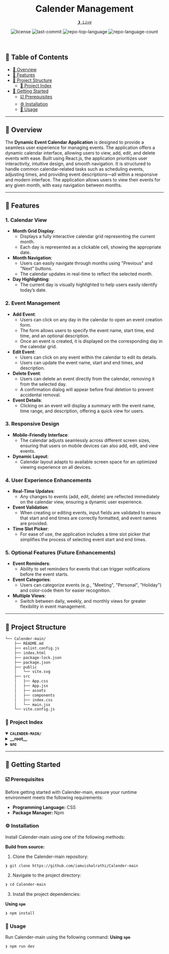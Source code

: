 <p align="center">
    <h1 align="center">Calender Management</h1>
</p>
<p align="center">
    <em><code><a href="https://dynamic-calender-app.netlify.app/">❯ Live</a></code></em>
</p>
<p align="center">
	<img src="https://img.shields.io/github/license/iamvishalrathi/Calender-main?style=default&logo=opensourceinitiative&logoColor=white&color=0080ff" alt="license">
	<img src="https://img.shields.io/github/last-commit/iamvishalrathi/Calender-main?style=default&logo=git&logoColor=white&color=0080ff" alt="last-commit">
	<img src="https://img.shields.io/github/languages/top/iamvishalrathi/Calender-main?style=default&color=0080ff" alt="repo-top-language">
	<img src="https://img.shields.io/github/languages/count/iamvishalrathi/Calender-main?style=default&color=0080ff" alt="repo-language-count">
</p>
<p align="center"><!-- default option, no dependency badges. -->
</p>
<p align="center">
	<!-- default option, no dependency badges. -->
</p>
<br>

## 🔗 Table of Contents

- [📍 Overview](#-overview)
- [👾 Features](#-features)
- [📁 Project Structure](#-project-structure)
  - [📂 Project Index](#-project-index)
- [🚀 Getting Started](#-getting-started)
  - [☑️ Prerequisites](#-prerequisites)
  - [⚙️ Installation](#-installation)
  - [🤖 Usage](#🤖-usage)
---

## 📍 Overview
The **Dynamic Event Calendar Application** is designed to provide a seamless user experience for managing events. The application offers a dynamic calendar interface, allowing users to view, add, edit, and delete events with ease. Built using React.js, the application prioritizes user interactivity, intuitive design, and smooth navigation. It is structured to handle common calendar-related tasks such as scheduling events, adjusting times, and providing event descriptions—all within a responsive and modern interface. The application allows users to view their events for any given month, with easy navigation between months.

---

## 👾 Features
### 1. **Calendar View**
   - **Month Grid Display**: 
     - Displays a fully interactive calendar grid representing the current month.
     - Each day is represented as a clickable cell, showing the appropriate date.
   - **Month Navigation**: 
     - Users can easily navigate through months using "Previous" and "Next" buttons.
     - The calendar updates in real-time to reflect the selected month.
   - **Day Highlighting**: 
     - The current day is visually highlighted to help users easily identify today’s date.

### 2. **Event Management**
   - **Add Event**: 
     - Users can click on any day in the calendar to open an event creation form.
     - The form allows users to specify the event name, start time, end time, and an optional description.
     - Once an event is created, it is displayed on the corresponding day in the calendar grid.
   - **Edit Event**:
     - Users can click on any event within the calendar to edit its details.
     - Users can update the event name, start and end times, and description.
   - **Delete Event**:
     - Users can delete an event directly from the calendar, removing it from the selected day.
     - A confirmation dialog will appear before final deletion to prevent accidental removal.
   - **Event Details**:
     - Clicking on an event will display a summary with the event name, time range, and description, offering a quick view for users.

### 3. **Responsive Design**
   - **Mobile-Friendly Interface**:
     - The calendar adjusts seamlessly across different screen sizes, ensuring that users on mobile devices can also add, edit, and view events.
   - **Dynamic Layout**:
     - Calendar layout adapts to available screen space for an optimized viewing experience on all devices.

### 4. **User Experience Enhancements**
   - **Real-Time Updates**:
     - Any changes to events (add, edit, delete) are reflected immediately on the calendar view, ensuring a dynamic user experience.
   - **Event Validation**:
     - When creating or editing events, input fields are validated to ensure that start and end times are correctly formatted, and event names are provided.
   - **Time Slot Picker**:
     - For ease of use, the application includes a time slot picker that simplifies the process of selecting event start and end times.

### 5. **Optional Features (Future Enhancements)**
   - **Event Reminders**:
     - Ability to set reminders for events that can trigger notifications before the event starts.
   - **Event Categories**:
     - Users can categorize events (e.g., "Meeting", "Personal", "Holiday") and color-code them for easier recognition.
   - **Multiple Views**:
     - Switch between daily, weekly, and monthly views for greater flexibility in event management.

---

## 📁 Project Structure

```sh
└── Calender-main/
    ├── README.md
    ├── eslint.config.js
    ├── index.html
    ├── package-lock.json
    ├── package.json
    ├── public
    │   └── vite.svg
    ├── src
    │   ├── App.css
    │   ├── App.jsx
    │   ├── assets
    │   ├── components
    │   ├── index.css
    │   └── main.jsx
    └── vite.config.js
```


### 📂 Project Index
<details open>
	<summary><b><code>CALENDER-MAIN/</code></b></summary>
	<details> <!-- __root__ Submodule -->
		<summary><b>__root__</b></summary>
		<blockquote>
			<table>
			<tr>
				<td><b><a href='https://github.com/iamvishalrathi/Calender-main/blob/master/package-lock.json'>package-lock.json</a></b></td>
				<td><code>❯ REPLACE-ME</code></td>
			</tr>
			<tr>
				<td><b><a href='https://github.com/iamvishalrathi/Calender-main/blob/master/vite.config.js'>vite.config.js</a></b></td>
				<td><code>❯ REPLACE-ME</code></td>
			</tr>
			<tr>
				<td><b><a href='https://github.com/iamvishalrathi/Calender-main/blob/master/package.json'>package.json</a></b></td>
				<td><code>❯ REPLACE-ME</code></td>
			</tr>
			<tr>
				<td><b><a href='https://github.com/iamvishalrathi/Calender-main/blob/master/index.html'>index.html</a></b></td>
				<td><code>❯ REPLACE-ME</code></td>
			</tr>
			<tr>
				<td><b><a href='https://github.com/iamvishalrathi/Calender-main/blob/master/eslint.config.js'>eslint.config.js</a></b></td>
				<td><code>❯ REPLACE-ME</code></td>
			</tr>
			</table>
		</blockquote>
	</details>
	<details> <!-- src Submodule -->
		<summary><b>src</b></summary>
		<blockquote>
			<table>
			<tr>
				<td><b><a href='https://github.com/iamvishalrathi/Calender-main/blob/master/src/index.css'>index.css</a></b></td>
				<td><code>❯ REPLACE-ME</code></td>
			</tr>
			<tr>
				<td><b><a href='https://github.com/iamvishalrathi/Calender-main/blob/master/src/App.css'>App.css</a></b></td>
				<td><code>❯ REPLACE-ME</code></td>
			</tr>
			<tr>
				<td><b><a href='https://github.com/iamvishalrathi/Calender-main/blob/master/src/App.jsx'>App.jsx</a></b></td>
				<td><code>❯ REPLACE-ME</code></td>
			</tr>
			<tr>
				<td><b><a href='https://github.com/iamvishalrathi/Calender-main/blob/master/src/main.jsx'>main.jsx</a></b></td>
				<td><code>❯ REPLACE-ME</code></td>
			</tr>
			</table>
			<details>
				<summary><b>components</b></summary>
				<blockquote>
					<table>
					<tr>
						<td><b><a href='https://github.com/iamvishalrathi/Calender-main/blob/master/src/components/Calendar.jsx'>Calendar.jsx</a></b></td>
						<td><code>❯ REPLACE-ME</code></td>
					</tr>
					<tr>
						<td><b><a href='https://github.com/iamvishalrathi/Calender-main/blob/master/src/components/EventModal.css'>EventModal.css</a></b></td>
						<td><code>❯ REPLACE-ME</code></td>
					</tr>
					<tr>
						<td><b><a href='https://github.com/iamvishalrathi/Calender-main/blob/master/src/components/Calendar.css'>Calendar.css</a></b></td>
						<td><code>❯ REPLACE-ME</code></td>
					</tr>
					<tr>
						<td><b><a href='https://github.com/iamvishalrathi/Calender-main/blob/master/src/components/EventModal.jsx'>EventModal.jsx</a></b></td>
						<td><code>❯ REPLACE-ME</code></td>
					</tr>
					</table>
				</blockquote>
			</details>
		</blockquote>
	</details>
</details>

---
## 🚀 Getting Started

### ☑️ Prerequisites

Before getting started with Calender-main, ensure your runtime environment meets the following requirements:

- **Programming Language:** CSS
- **Package Manager:** Npm


### ⚙️ Installation

Install Calender-main using one of the following methods:

**Build from source:**

1. Clone the Calender-main repository:
```sh
❯ git clone https://github.com/iamvishalrathi/Calender-main
```

2. Navigate to the project directory:
```sh
❯ cd Calender-main
```

3. Install the project dependencies:


**Using `npm`** &nbsp;

```sh
❯ npm install
```




### 🤖 Usage
Run Calender-main using the following command:
**Using `npm`**

```sh
❯ npm run dev
```
